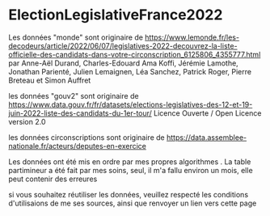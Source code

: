 # ElectionLegislativeFrance2022

Les données "monde" sont originaire de https://www.lemonde.fr/les-decodeurs/article/2022/06/07/legislatives-2022-decouvrez-la-liste-officielle-des-candidats-dans-votre-circonscription_6125806_4355777.html par Anne-Aël Durand, Charles-Edouard Ama Koffi, Jérémie Lamothe, Jonathan Parienté, Julien Lemaignen, Léa Sanchez, Patrick Roger, Pierre Breteau et Simon Auffret

les données "gouv2" sont originaire de https://www.data.gouv.fr/fr/datasets/elections-legislatives-des-12-et-19-juin-2022-liste-des-candidats-du-1er-tour/
Licence Ouverte / Open Licence version 2.0

les données circonscriptions sont originaire de https://data.assemblee-nationale.fr/acteurs/deputes-en-exercice

Les données ont été mis en ordre par mes propres algorithmes .
La table partimineur a été fait par mes soins, seul, il m'a fallu environ un mois, elle peut contenir des erreures

si vous souhaitez réutiliser les données, veuillez respecté les conditions d'utilisaions de me ses sources, ainsi que renvoyer un lien vers cette page
